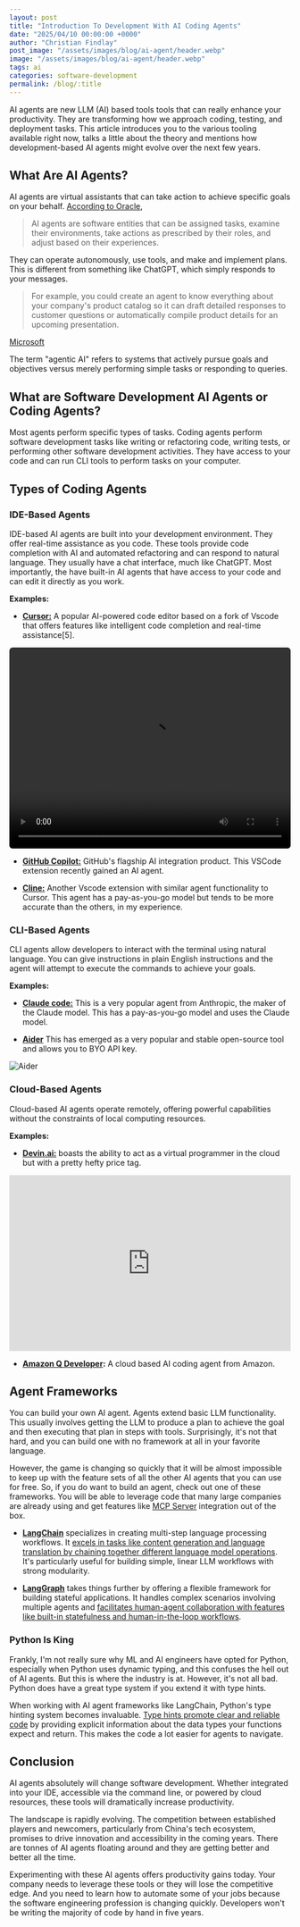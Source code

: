 ```yaml
---
layout: post
title: "Introduction To Development With AI Coding Agents"
date: "2025/04/10 00:00:00 +0000"
author: "Christian Findlay"
post_image: "/assets/images/blog/ai-agent/header.webp"
image: "/assets/images/blog/ai-agent/header.webp"
tags: ai
categories: software-development
permalink: /blog/:title
---
```


AI agents are new LLM (AI) based tools tools that can really enhance your productivity. They are transforming how we approach coding, testing, and deployment tasks. This article introduces you to the various tooling available right now, talks a little about the theory and mentions how development-based AI agents might evolve over the next few years.

## What Are AI Agents?
AI agents are virtual assistants that can take action to achieve specific goals on your behalf. [According to Oracle](https://www.oracle.com/au/artificial-intelligence/ai-agents/),

> AI agents are software entities that can be assigned tasks, examine their environments, take actions as prescribed by their roles, and adjust based on their experiences.

They can operate autonomously, use tools, and make and implement plans. This is different from something like ChatGPT, which simply responds to your messages.

> For example, you could create an agent to know everything about your company's product catalog so it can draft detailed responses to customer questions or automatically compile product details for an upcoming presentation.

[Microsoft](https://news.microsoft.com/source/features/ai/ai-agents-what-they-are-and-how-theyll-change-the-way-we-work/)

The term "agentic AI" refers to systems that actively pursue goals and objectives versus merely performing simple tasks or responding to queries. 

## What are Software Development AI Agents or Coding Agents?

Most agents perform specific types of tasks. Coding agents perform software development tasks like writing or refactoring code, writing tests, or performing other software development activities. They have access to your code and can run CLI tools to perform tasks on your computer.

## Types of Coding Agents

### IDE-Based Agents

IDE-based AI agents are built into your development environment. They offer real-time assistance as you code. These tools provide code completion with AI and automated refactoring and can respond to natural language. They usually have a chat interface, much like ChatGPT. Most importantly, the have built-in AI agents that have access to your code and can edit it directly as you work.

**Examples:**

- [**Cursor:**](https://www.cursor.com) A popular AI-powered code editor based on a fork of Vscode that offers features like intelligent code completion and real-time assistance[5].

<video controls src="[/assets/images/blog/nimble_charts/iosdemo.mp4](https://assets.basehub.com/191e7e6d/2c99e8a087f981290dc74d2b621a7192/current-best-for-two-mp4.mp4)" title="Cursor"  width="100%" height="360" style="border-radius: 6px;align-items: center;" alt="Cursor Demo"></video>

- [**GitHub Copilot:**](https://github.com/features/copilot) GitHub's flagship AI integration product. This VSCode extension recently gained an AI agent.

- [**Cline:**](https://cline.bot/) Another Vscode extension with similar agent functionality to Cursor. This agent has a pay-as-you-go model but tends to be more accurate than the others, in my experience.

### CLI-Based Agents

CLI agents allow developers to interact with the terminal using natural language. You can give instructions in plain English instructions and the agent will attempt to execute the commands to achieve your goals.

**Examples:**

- [**Claude code:**](https://docs.anthropic.com/en/docs/agents-and-tools/claude-code/overview) This is a very popular agent from Anthropic, the maker of the Claude model. This has a pay-as-you-go model and uses the Claude model.

- [**Aider**](https://github.com/Aider-AI/aider) This has emerged as a very popular and stable open-source tool and allows you to BYO API key.

![Aider](https://camo.githubusercontent.com/6d2d9a8d839bed3d9dc1bf62d47f0767e19906ce76d369a78ef9805dbfb34609/68747470733a2f2f61696465722e636861742f6173736574732f73637265656e636173742e737667)
  
### Cloud-Based Agents

Cloud-based AI agents operate remotely, offering powerful capabilities without the constraints of local computing resources.

**Examples:**

- [**Devin.ai:**](https://devin.ai) boasts the ability to act as a virtual programmer in the cloud but with a pretty hefty price tag.

<iframe 
    width= "100%" 
    height= "315" 
    src="https://www.youtube.com/embed/fjHtjT7GO1c" 
    title= "Devin AI Demo"
    frameborder= "0" 
    allow="accelerometer; autoplay; clipboard-write; encrypted-media; gyroscope; picture-in-picture" 
    allowfullscreen>
</iframe>

- **[Amazon Q Developer](https://aws.amazon.com/q/developer/):** A cloud based AI coding agent from Amazon.

## Agent Frameworks

You can build your own AI agent. Agents extend basic LLM functionality. This usually involves getting the LLM to produce a plan to achieve the goal and then executing that plan in steps with tools. Surprisingly, it's not that hard, and you can build one with no framework at all in your favorite language.

However, the game is changing so quickly that it will be almost impossible to keep up with the feature sets of all the other AI agents that you can use for free. So, if you do want to build an agent, check out one of these frameworks. You will be able to leverage code that many large companies are already using and get features like [MCP Server](https://modelcontextprotocol.io) integration out of the box.

- [**LangChain**](https://www.langchain.com/) specializes in creating multi-step language processing workflows. It [excels in tasks like content generation and language translation by chaining together different language model operations](https://www.getzep.com/ai-agents/langchain-agents-langgraph). It's particularly useful for building simple, linear LLM workflows with strong modularity.

- [**LangGraph**](https://www.langchain.com/langgraph) takes things further by offering a flexible framework for building stateful applications. It handles complex scenarios involving multiple agents and [facilitates human-agent collaboration with features like built-in statefulness and human-in-the-loop workflows](https://www.getzep.com/ai-agents/langchain-agents-langgraph).

### Python Is King

Frankly, I'm not really sure why ML and AI engineers have opted for Python, especially when Python uses dynamic typing, and this confuses the hell out of AI agents. But this is where the industry is at. However, it's not all bad. Python does have a great type system if you extend it with type hints.

When working with AI agent frameworks like LangChain, Python's type hinting system becomes invaluable. [Type hints promote clear and reliable code](https://dagster.io/blog/python-type-hinting) by providing explicit information about the data types your functions expect and return. This makes the code a lot easier for agents to navigate.

## Conclusion

AI agents absolutely will change software development. Whether integrated into your IDE, accessible via the command line, or powered by cloud resources, these tools will dramatically increase productivity.

The landscape is rapidly evolving. The competition between established players and newcomers, particularly from China's tech ecosystem, promises to drive innovation and accessibility in the coming years. There are tonnes of AI agents floating around and they are getting better and better all the time.

Experimenting with these AI agents offers productivity gains today. Your company needs to leverage these tools or they will lose the competitive edge. And you need to learn how to automate some of your jobs because the software engineering profession is changing quickly. Developers won't be writing the majority of code by hand in five years.